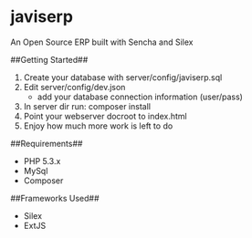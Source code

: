 javiserp
======

An Open Source ERP built with Sencha and Silex

##Getting Started##
1. Create your database with server/config/javiserp.sql 
2. Edit server/config/dev.json
	*  add your database connection information (user/pass)
3. In server dir run: composer install 
4. Point your webserver docroot to index.html
5. Enjoy how much more work is left to do

##Requirements##
* PHP 5.3.x
* MySql
* Composer

##Frameworks Used##
* Silex
* ExtJS
